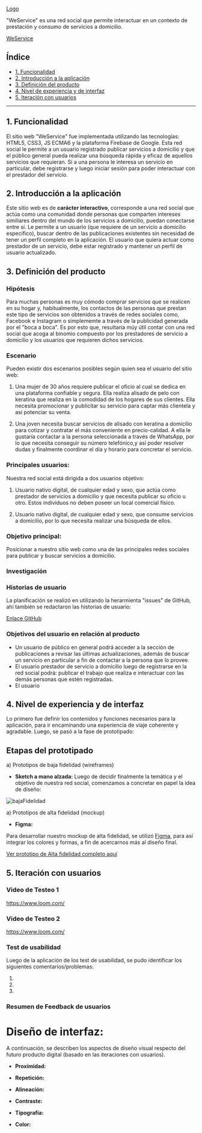 [Logo](src/img/logo-weservice.png)

"WeService" es una red social que permite interactuar en un contexto de prestación y consumo de servicios a domicilio.

[WeService](https://red-social2020.firebaseapp.com/#/inicio)

## Índice

* [1. Funcionalidad](#1-funcionalidad)
* [2. Introducción a la aplicación](#2-introducción-a-la-aplicación)
* [3. Definición del producto](#3-definición-del-producto)
* [4. Nivel de experiencia y de interfaz](#4-nivel-de-experiencia-y-de-interfaz)
* [5. Iteración con usuarios](#5-iteración-con-usuarios)

***

## 1. Funcionalidad
El sitio web "WeService" fue implementada utilizando las tecnologías: HTML5, CSS3, JS ECMA6 y la plataforma Firebase de Google.
Esta red social le permite a un usuario registrado publicar servicios a domicilio y que el público general pueda realizar una búsqueda rápida y eficaz de aquellos servicios que requieran. Si a una persona le interesa un servicio en particular, debe registrarse y luego iniciar sesión para poder interactuar con el prestador del servicio.

## 2. Introducción a la aplicación
Este sitio web es de **carácter interactivo**, corresponde a una red social que actúa como una comunidad donde personas que comparten intereses similiares dentro del mundo de los servicios a domicilio, puedan conectarse entre sí. 
Le permite a un usuario (que requiere de un servicio a domicilio específico), buscar dentro de las publicaciones existentes sin necesidad de tener un perfil completo en la aplicación.
El usuario que quiera actuar como prestador de un servicio, debe estar registrado y mantener un perfil de usuario actualizado.

## 3. Definición del producto

### Hipótesis
Para muchas personas es muy cómodo comprar servicios que se realicen en su hogar y, habitualmente, los contactos de las personas que prestan este tipo de servicios son obtenidos a través de redes sociales como, Facebook e Instagram o simplememte a través de la publicidad generada por el "boca a boca".
Es por esto que, resultaría múy útil contar con una red social que acoga al binomio compuesto por los prestadores de servicio a domicilio y los usuarios que requieren dichos servicios.

### Escenario
Pueden existir dos escenarios posibles según quien sea el usuario del sitio web:
1. Una mujer de 30 años requiere publicar el oficio al cual se dedica en una plataforma confiable y segura. Ella realiza alisado de pelo con keratina que realiza en la comodidad de los hogares de sus clientes. Ella necesita promocionar y publicitar su servicio para captar más clientela y así potenciar su venta. 

2. Una joven necesita buscar servicios de alisado con keratina a domicilio para cotizar y contratar el más conveniente en precio-calidad. A ella le gustaría contactar a la persona seleccionada a través de WhatsApp, por lo que necesita conseguir su número telefónico,y así poder resolver dudas y finalmente coordinar el día y horario para concretar el servicio.

### Principales usuarios:
Nuestra red social está dirigida a dos usuarios objetivo:
1. Usuario nativo digital, de cualquier edad y sexo, que actúa como prestador de servicios a domicilio y que necesita publicar su oficio u otro. Estos individuos no deben poseer un local comercial físico.

2. Usuario nativo digital, de cualquier edad y sexo, que consume servicios a domicilio, por lo que necesita realizar una búsqueda de ellos.

### Objetivo principal:
Posicionar a nuestro sitio web como una de las principales redes sociales para publicar y buscar servicios a domicilio.

### Investigación

### Historias de usuario
La planificación se realizó en utilizando la herarmienta "issues" de GitHub, ahí también se redactaron las historias de usuario:

[Enlace GitHub](https://github.com/rinarive/SCL012-Social-Network/projects/1)

### Objetivos del usuario en relación al producto

- Un usuario de público en general podrá acceder a la sección de publicaciones a revisar las últimas actualizaciones, además de buscar un servicio en particular a fin de contactar a la persona que lo provee.
- El usuario prestador de servicio a domicilio luego de registrarse en la red social podrá: publicar el trabajo que realiza e interactuar con las demás personas que estén registradas.
- El usuario 

## 4. Nivel de experiencia y de interfaz
Lo primero fue definir los contenidos y funciones necesarios para la aplicación, para ir encaminando una experiencia de viaje coherente y agradable.
Luego, se pasó a la fase de prototipado:

## Etapas del prototipado

a) Prototipos de baja fidelidad (wireframes) 

- **Sketch a mano alzada:**
Luego de decidir finalmente la temática y el objetivo de nuestra red social, comenzamos a concretar en papel la idea de diseño:

![bajaFidelidad](src/img/)


a) Prototipos de alta fidelidad (mockup)
- **Figma:**

Para desarrollar nuestro mockup de alta fidelidad, se utilizó [Figma](https://www.figma.com/), para así integrar los colores y formas, a fin de acercarnos más al diseño final.

[Ver prototipo de Alta fidelidad completo aquí](https://www.figma.com/proto/lJY8GH2v8MDmZcj3LtE8PB/Untitled?node-id=2%3A2&scaling=scale-down)

## 5. Iteración con usuarios

### Video de Testeo 1 

https://www.loom.com/

### Video de Testeo 2 

https://www.loom.com/


### Test de usabilidad

Luego de la aplicación de los test de usabilidad, se pudo identificar los siguientes comentarios/problemas:

1. 
2. 
3. 


### Resumen de Feedback de usuarios 

# Diseño de interfaz:

A continuación, se describen los aspectos de diseño visual respecto del futuro producto digital (basado en las iteraciones con usuarios).

- **Proximidad:** 


- **Repetición:** 


- **Alineación:** 


- **Contraste:** 


- **Tipografía:** 


- **Color:** 






